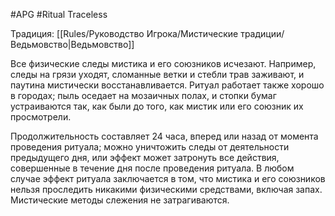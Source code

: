 #APG #Ritual
Traceless

Традиция: [[Rules/Руководство Игрока/Мистические традиции/Ведьмовство|Ведьмовство]] 

Все физические следы мистика и его союзников исчезают. Например, следы на грязи уходят, сломанные ветки и стебли трав заживают, и паутина мистически восстанавливается. Ритуал работает также хорошо в городах; пыль оседает на мозаичных полах, и стопки бумаг устраиваются так, как были до того, как мистик или его союзник их просмотрели. 

Продолжительность составляет 24 часа, вперед или назад от момента проведения ритуала; можно уничтожить следы от деятельности предыдущего дня, или эффект может затронуть все действия, совершенные в течение дня после проведения ритуала. В любом случае эффект ритуала заключается в том, что мистика и его союзников нельзя проследить никакими физическими средствами, включая запах. Мистические методы слежения не затрагиваются. 